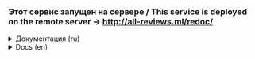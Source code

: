 ### Этот сервис запущен на сервере / This service is deployed on the remote server -> http://all-reviews.ml/redoc/

<details>
<summary>Документация (ru)</summary>
   
### API Yamdb 

![CI/CD workflow](https://github.com/MariaMozgunova/yamdb_final/workflows/workflow/badge.svg)

Докеризированный сервис API отзывов о фильмах, книгах и песнях. Nginx раздаёт статику, Gunicorn передаёт запросы Django-приложению. Данные хранятся в базе данных PostgreSQL. Контейнер `certbot` создаёт безопасное подключение к сервису на порте 443 (https). Написала GitHub Actions workflow, который:
- Проверяет код на соответствие PEP 8;
- Строит Docker images, определенные в `docker-compose.yaml` и пушит их на Docker Hub;
- Копирует необходимые для запуска проекта файлы на сервер;
- Скачивает images из Docker Hub;
- Запускает контейнеры;
- Отправляет сообщения в Telegram и Slack о завершении workflow.
Подключила домен на сайте Freenom.com. Все запросы с помощью DNS направляются на public.ip удаленного сервера.

Если вы хотите запустить такой сервис на своём сервере, следуйте нижеприведённой инструкции. 

### Запуск приложения

Эта инструкция поможет вам запустить сервис на удаленном сервере.

#### Предварительные требования использования приложения
- сервер с public ip и установленной операционной системой Ubuntu;
- Telegram Bot, [документация по созданию](https://tlgrm.ru/docs/bots#kak-sozdat-bota);
- Slack Bot, [документация по созданию](https://api.slack.com/authentication/basics#start);
- аккаунт на DockerHub;
- домен, можно зарегистрировать бесплатный на [Freenom](https://www.freenom.com/);

#### Настройка сервера
1. Подключитесь к своему серверу по ssh (`ssh <пользователь_сервера>@<public_ip_сервера>`, затем введите passphrase от ssh key). Для дальнейшей работу у вас должен быть доступ именно по ключу, а не по паролю;
2. Обновите индекс пакетов APT: `apt-get update`;
3. Теперь обновите существующие в системе пакеты и установите обновления: `apt-get upgrade -y`;
4. Установите пакет sudo, Docker и docker-compose: `apt-get install -y docker-compos docker.ioe sudo`;
5. Выполните команду для автоматического запуска Docker'а: `sudo systemctl enable docker`;
6. Остановите nginx (если этого не сделать, Docker контейнер `nginx` не запустится): `sudo systemctl disable nginx`;
7. Сейчас запустим firewall. Разрешите запросы по протоколам http, https и ssh:
   ```
   sudo ufw allow 'Nginx Full'
   sudo ufw allow OpenSSH
   ```
8. Включите firewall: `sudo ufw enable `.

#### Запуск сервиса
1. Создайте fork проекта;
2. В fork перейдите в Settings > Secrets и сконфигурируйте следующие константы для работы workflow:
   - `DOCKER_USERNAME` - логин от DockerHub;
   - `DOCKER_PASSWORD` - пароль от DockerHub;

   - `DB_ENGINE` - система управления базой данных;
   - `DB_HOST` - путь до базы данных (в данном случае указываем название контейнера, в котором она расположена - `db`);
   - `DB_NAME` - название базы данных, в которой будут сохраняться записи;
   - `DB_PORT` - порт для подключения к базе данных;
   - `POSTGRES_USER` - пользователь с полными правами к базе данных;
   - `POSTGRES_PASSWORD` - пароль пользователя `POSTGRES_USER`, если вы используете PostgreSQL, то не изменяйте названия переменных `POSTGRES_USER` и `POSTGRES_PASSWORD`;
   - `DEBUG` - 0 - запуск сервиса в отладочном режиме, 1 - запуск сервиса в рабочем режиме;
   - `SECRET_KEY` - можно сгенерировать здесь [Djecrety](https://djecrety.ir/);

   - `DOMAIN` - домен вашего сайта;
   - `EMAIL` - почта используется для создания SSL сертификата Let`s Encrypt;
   - `ROOT` - местоположение статики в Nginx контейнере, обычно это `/etc/nginx/html`;
   - `WWWDOMAIN` - тоже самое, что и `DOMAIN`, только с префиксом `www.`;
   
   - `HOST` - ip сервера;
   - `SSH_KEY` - private ssh key для подключения к серверу;
   - `PASSPHRASE` - passphrase к private ssh key;
   - `USER` - пользователь сервера;

   - `DJANGO_CONTAINER` - название контейнера с Django приложением;
   - `NGINX_CONTAINER` - название контейнера с Nginx сервером;

   - `SLACK_TO` - id чата с Slack Bot;
   - `SLACK_TOKEN` - токен бота, установленного в workspace;
   - `TELEGRAM_TO` - id чата с Telegram Bot;
   - `TELEGRAM_TOKEN` - токен бота;
3. Запустите workflow вручную:
- в репозитории перейдите во вкладку Actions;
- слева выберете workflow, который нужно запустить;
- сверху увидите кнопку Run workflow - нажмите её;
4. Когда workflow успешно завершится, перейдите на `http://<public ip сервера>/redoc/` и убедитесь, что видите документацию.

Отлично! Всё работает.

### Заполнение базы начальными данными

1. Подключитесь к своему серверу по ssh (`ssh <пользователь_сервера>@<public_ip_сервера>`, затем введите passphrase от ssh key);
2. Выполните вход в контейнер командой `docker exec -it DJANGO_CONTAINER python manage.py loaddata initial_data.json`;

Если вы хотите создать свои тестовые данные, посмотрите [статью RealPython](https://realpython.com/data-migrations/#examples).
Также вы можете создать данные через shell, импортировав модели: `python manage.py shell`.

### Создания суперпользователя контейнера

Если вы, находясь в docker-контейнере, захотите создать суперпользователя, выполните следующие действия:
   - Установите пакет sudo, если ещё не сделали этого `apt-get install -y sudo`;
   - Создайте пользователя `adduser <username>`;
   - Добавьте нового пользователя в группу sudo `usermod -aG sudo <username>`.
   
### Создание суперпользователя Django-проекта

В контейнере приложения выполните следующие команды:
   - `python manage.py createsuperuser`;
   - введите почту и придумайте пароль.
</details>

<details>
   
<summary>Docs (en)</summary>
   
### API Yamdb 

![CI/CD workflow](https://github.com/MariaMozgunova/yamdb_final/workflows/workflow/badge.svg)

This is the dockerized API service storing reviews about books, music and films. Nginx delivers static files and proxies other requests to Django app. All data is stored in PostgreSQL database. The secure http connection is maintained by the `certbot` Docker container. Therer is GitHub Actions workflow which:
- Linters the code agianst PEP 8;
- 

### Getting Started

Following steps below you can deploy this API to your remote server.

#### Prerequisites
- You wiil need server with public ip and Ubuntu OS;
- Telegram Bot, [docs to create one](https://tlgrm.ru/docs/bots#kak-sozdat-bota);
- Slack Bot, [how to construct](https://api.slack.com/authentication/basics#start);
- DockerHub account.

#### Set up your server
1. Connect to your server via ssh (`ssh <username>@<public_ip>`, then type your passphrase);
2. Update the package lists APT: `apt-get update`;
3. Upgrade the packages: `apt-get upgrade -y`;
4. Install sudo, Docker and docker-compose: `apt-get install -y docker.io docker-compose sudo`;
5. Tell Docker to be allways running: `sudo systemctl enable docker`;

#### Deploy your server
1. Fork this project;
2. В fork перейдите в Settings > Secrets и сконфигурируйте следующие константы для работы workflow: # TODO: finish describing env vars
   - `DOCKER_USERNAME` - логин от DockerHub;
   - `DOCKER_PASSWORD` - пароль от DockerHub;
   - `DB_ENGINE` - система управления базой данных;
   - `DB_HOST` - путь до базы данных (в данном случае указываем название контейнера, в котором она расположена - `db`);
   - `DB_NAME` - название базы данных, в которой будут сохраняться записи;
   - `DB_PORT` - порт для подключения к базе данных;
   - `POSTGRES_USER` - user with full rights to manipulate database;
   - `POSTGRES_PASSWORD` - password for the `POSTGRES_USER`;
   - `DEBUG` - 0 - debug mode (it means anyone can see full traceback of an error in case it occures while reaching the web site), 1 - production mode;
   - `HOST` - server's public ip;
   - `USER` - пользователь сервера;
   - `SSH_KEY` - private ssh key to connect to server;
   - `PASSPHRASE` - passphrase for private ssh key;
   - `SLACK_TO` - Slack Bot's chat id;
   - `SLACK_TOKEN` - token of Slack Bot installed in your workspace;
   - `TELEGRAM_TO` - Telegram Bot's chat id;
   - `TELEGRAM_TOKEN` - token of your Telegram Bot;
3. Clone repo from your branch to your computer `git clone https://github.com/<your_github_username>/yamdb_final.git [<dir_name>]`;
4. Change you working dir to the folder you just cloned `cd <dir_name>`;
5. Create configuration file .env:
   - Create .env file using .env.template as a template `cp .env.template .env`;
   - Give current values to variebles listed in .env file.
6. Push changes to your fork `git push [origin master]` and workflow will start automatically and deploy servise to your server;
7. Wait till workflow will terminate successfully. You can now find documentation here `http://<public ip сервера>/redoc/`.

Perfect! It works.

### Add initial data to your database

1. Connect to your server via ssh (`ssh <username>@<public_ip>`, then type your passphrase);
2. Connect to your container where Django app is currently running `docker exec -it yamdb-web bash`;
3. Apply migrations `python3 manage.py migrate`;
4. Load initial data from initial_data.json `python manage.py loaddata initial_data.json`;

In case you want to generate your own initial data, check out [RealPython article](https://realpython.com/data-migrations/#examples).
You can also create data using shell, don't forget to import models firstly: `python manage.py shell`.

### Add container's superuser

You can create container's superuser:
   - Install sudo if you hanen't done that already `apt-get install -y sudo`;
   - Create user to whom you want to grant sudo privilegies `adduser <username>`;
   - Add new user to sudo group `usermod -aG sudo <username>`.
   
### Add Django app's superuser

Connect to Django app's container as described in previous section, step 2:
   - `python manage.py createsuperuser`;
   - enter your email and think up password.
</details>
